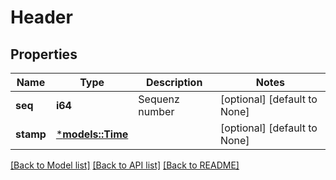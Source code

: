 # Header

## Properties
Name | Type | Description | Notes
------------ | ------------- | ------------- | -------------
**seq** | **i64** | Sequenz number | [optional] [default to None]
**stamp** | [***models::Time**](Time.md) |  | [optional] [default to None]

[[Back to Model list]](../README.md#documentation-for-models) [[Back to API list]](../README.md#documentation-for-api-endpoints) [[Back to README]](../README.md)



